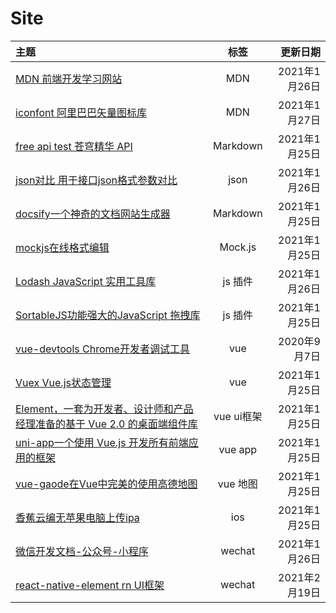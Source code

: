 # Site
| 主题                                                                                                                                |    标签    |   更新日期    |
| :---------------------------------------------------------------------------------------------------------------------------------- | :--------: | -----------: |
| [MDN 前端开发学习网站](https://developer.mozilla.org/zh-CN/)                                                                        |    MDN     | 2021年1月26日 |
| [iconfont  阿里巴巴矢量图标库](https://www.iconfont.cn/)                                                                            |    MDN     | 2021年1月27日 |
| [free api test 苍穹精华 API](https://api.xhboke.com/doc/)                                                                           |  Markdown  | 2021年1月25日 |
| [json对比 用于接口json格式参数对比](https://www.sojson.com/jsondiff.html)                                                           |    json    | 2021年1月26日 |
| [docsify一个神奇的文档网站生成器](https://docsify.js.org/#/zh-cn/)                                                                  |  Markdown  | 2021年1月25日 |
| [mockjs在线格式编辑](http://mockjs.com/0.1/editor.html#help)                                                                        |  Mock.js   | 2021年1月25日 |
| [Lodash JavaScript 实用工具库](https://www.lodashjs.com/)                                                                           |  js 插件   | 2021年1月26日 |
| [SortableJS功能强大的JavaScript 拖拽库](http://www.sortablejs.com)                                                                  |  js 插件   | 2021年1月25日 |
| [vue-devtools Chrome开发者调试工具](https://github.com/vuejs/vue-devtools)                                                                             |    vue     | 2020年9月7日 |
| [Vuex Vue.js状态管理](https://vuex.vuejs.org/zh/guide/)                                                                             |    vue     | 2021年1月25日 |
| [Element，一套为开发者、设计师和产品经理准备的基于 Vue 2.0 的桌面端组件库](https://element.eleme.cn/#/zh-CN/component/installation) | vue ui框架 | 2021年1月25日 |
| [uni-app一个使用 Vue.js 开发所有前端应用的框架](https://uniapp.dcloud.net.cn/quickstart-cli)                                        |  vue app   | 2021年1月25日 |
| [vue-gaode在Vue中完美的使用高德地图](http://vue-gaode.rxshc.com/)                                                                   |  vue 地图  | 2021年1月25日 |
| [香蕉云编无苹果电脑上传ipa](https://www.yunedit.com/)                                                                               |    ios     | 2021年1月25日 |
| [微信开发文档-公众号-小程序](https://developers.weixin.qq.com/doc/)                                                                 |   wechat   | 2021年1月26日 |
| [react-native-element rn UI框架](https://reactnativeelements.com/docs/)                                                                 |   wechat   | 2021年2月19日 |

